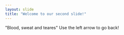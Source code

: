 ```yaml
---
layout: slide
title: "Welcome to our second slide!"
---
```

"Blood, sweat and teares"
Use the left arrow to go back!
